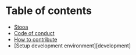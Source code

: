 # Table of contents

* [Stooa][home]
* [Code of conduct][conduct]
* [How to contribute][contribute]
* [Setup development environment][development]

[home]: README.md
[conduct]: CODE_OF_CONDUCT.md
[contribute]: CONTRIBUTING.md
[local]: docs/development.md
